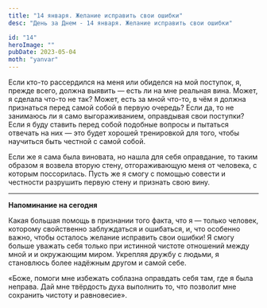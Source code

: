 ```yaml
---
title: "14 января. Желание исправить свои ошибки"
desc: "День за Днем - 14 января. Желание исправить свои ошибки"

id: "14"
heroImage: ""
pubDate: 2023-05-04
moth: "yanvar"
---
```


Если кто-то рассердился на меня или обиделся на мой поступок, я, прежде всего,
должна выявить — есть ли на мне реальная вина. Может, я сделала что-то не так?
Может, есть за мной что-то, в чём я должна признаться перед самой собой в
первую очередь? Если да, то не занимаюсь ли я само выгораживанием, оправдывая
свои поступки? Если я буду ставить перед собой подобные вопросы и пытаться
отвечать на них — это будет хорошей тренировкой для того, чтобы научиться быть
честной с самой собой.

Если же я сама была виновата, но нашла для себя оправдание, то таким образом я
возвела вторую стену, отгораживающую меня от человека, с которым поссорилась.
Пусть же я смогу с помощью совести и честности разрушить первую стену и
признать свою вину.

---

**Напоминание на сегодня**

Какая большая помощь в признании того факта, что я — только человек, которому
свойственно заблуждаться и ошибаться, и, что особенно важно, чтобы осталось
желание исправить свои ошибки! Я смогу больше уважать себя только при истинной
чистоте отношений между мной и и окружающим миром. Укрепляя дружбу с людьми, я
становлюсь более надёжным другом и самой себе.

«Боже, помоги мне избежать соблазна оправдать себя там, где я была неправа.
Дай мне твёрдость духа выполнить то, что позволит мне сохранить чистоту и
равновесие».

